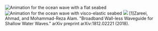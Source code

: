 ![Animation for the ocean wave with a flat seabed](https://github.com/KaiyuLi-1891/OceanWaveSimulation/blob/main/wave_flat_non.gif)
![Animation for the ocean wave with visco-elastic seabed](https://github.com/KaiyuLi-1891/OceanWaveSimulation/blob/main/wave_ve_non.gif)
![](https://github.com/KaiyuLi-1891/OceanWaveSimulation/blob/main/Bending11.20.gif)
[1]Zareei, Ahmad, and Mohammad-Reza Alam. "Broadband Wall-less Waveguide for Shallow Water Waves." arXiv preprint arXiv:1812.02221 (2018).
